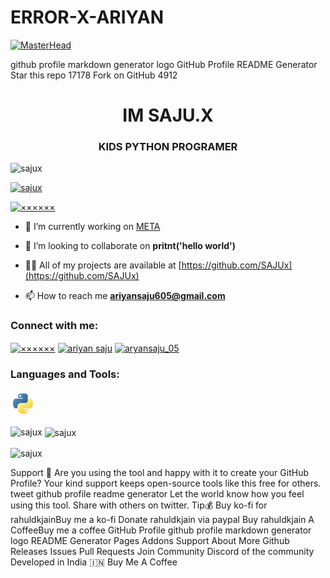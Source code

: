 # ERROR-X-ARIYAN
[![MasterHead](https://i.postimg.cc/5ybZx1kr/Screenshot-20230802-091547-Kiwi-Browser.jpg)](https://SAJUx.in)




github profile markdown generator logo
GitHub Profile README Generator
Star this repo
17178
Fork on GitHub
4912

<h1 align="center">IM SAJU.X</h1>
<h3 align="center">KIDS PYTHON PROGRAMER</h3>

<p align="left"> <img src="https://komarev.com/ghpvc/?username=sajux&label=Profile%20views&color=0e75b6&style=flat" alt="sajux" /> </p>

<p align="left"> <a href="https://github.com/ryo-ma/github-profile-trophy"><img src="https://github-profile-trophy.vercel.app/?username=sajux" alt="sajux" /></a> </p>

<p align="left"> <a href="https://twitter.com/××××××" target="blank"><img src="https://img.shields.io/twitter/follow/××××××?logo=twitter&style=for-the-badge" alt="××××××" /></a> </p>

- 🔭 I’m currently working on [META](https//www.facebook.com)

- 👯 I’m looking to collaborate on **pritnt('hello world')**

- 👨‍💻 All of my projects are available at [https://github.com/SAJUx](https://github.com/SAJUx)

- 📫 How to reach me **ariyansaju605@gmail.com**

<h3 align="left">Connect with me:</h3>
<p align="left">
<a href="https://twitter.com/××××××" target="blank"><img align="center" src="https://raw.githubusercontent.com/rahuldkjain/github-profile-readme-generator/master/src/images/icons/Social/twitter.svg" alt="××××××" height="30" width="40" /></a>
<a href="https://fb.com/ariyan saju" target="blank"><img align="center" src="https://raw.githubusercontent.com/rahuldkjain/github-profile-readme-generator/master/src/images/icons/Social/facebook.svg" alt="ariyan saju" height="30" width="40" /></a>
<a href="https://instagram.com/aryansaju_05" target="blank"><img align="center" src="https://raw.githubusercontent.com/rahuldkjain/github-profile-readme-generator/master/src/images/icons/Social/instagram.svg" alt="aryansaju_05" height="30" width="40" /></a>
</p>

<h3 align="left">Languages and Tools:</h3>
<p align="left"> <a href="https://www.python.org" target="_blank" rel="noreferrer"> <img src="https://raw.githubusercontent.com/devicons/devicon/master/icons/python/python-original.svg" alt="python" width="40" height="40"/> </a> </p>

<p><img align="left" src="https://github-readme-stats.vercel.app/api/top-langs?username=sajux&show_icons=true&locale=en&layout=compact" alt="sajux" /></p>

<p>&nbsp;<img align="center" src="https://github-readme-stats.vercel.app/api?username=sajux&show_icons=true&locale=en" alt="sajux" /></p>

<p><img align="center" src="https://github-readme-streak-stats.herokuapp.com/?user=sajux&" alt="sajux" /></p>

Support 🙏
Are you using the tool and happy with it to create your GitHub Profile?
Your kind support keeps open-source tools like this free for others.
tweet github profile readme generator
Let the world know how you feel using this tool. Share with others on twitter.
Tip💰
Buy ko-fi for rahuldkjainBuy me a ko-fi
Donate rahuldkjain via paypal
Buy rahuldkjain A CoffeeBuy me a coffee
GitHub Profile github profile markdown generator logo
README Generator
Pages
Addons
Support
About
More
Github
Releases
Issues
Pull Requests
Join Community
Discord of the community
Developed in India 🇮🇳
Buy Me A Coffee

